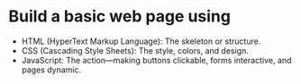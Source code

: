 # Build a basic web page using
- HTML (HyperText Markup Language): The skeleton or structure.
- CSS (Cascading Style Sheets): The style, colors, and design.
- JavaScript: The action—making buttons clickable, forms interactive, and pages dynamic.

